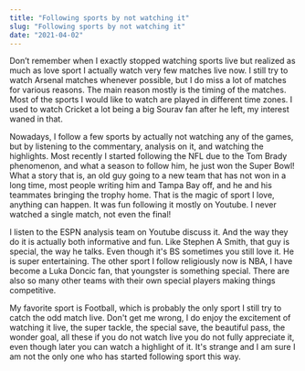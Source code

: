 ```yaml
---
title: "Following sports by not watching it"
slug: "Following sports by not watching it"
date: "2021-04-02"
---
```


Don’t remember when I exactly stopped watching sports live but realized as much as love sport I actually watch very few matches live now. I still try to watch Arsenal matches whenever possible, but I do miss a lot of matches for various reasons. The main reason mostly is the timing of the matches. Most of the sports I would like to watch are played in different time zones. I used to watch Cricket a lot being a big Sourav fan after he left, my interest waned in that.  

Nowadays, I follow a few sports by actually not watching any of the games, but by listening to the commentary, analysis on it, and watching the highlights. Most recently I started following the NFL due to the Tom Brady phenomenon, and what a season to follow him, he just won the Super Bowl! What a story that is, an old guy going to a new team that has not won in a long time, most people writing him and Tampa Bay off, and he and his teammates bringing the trophy home. That is the magic of sport I love, anything can happen. It was fun following it mostly on Youtube. I never watched a single match, not even the final!

I listen to the ESPN analysis team on Youtube discuss it. And the way they do it is actually both informative and fun. Like Stephen A Smith, that guy is special, the way he talks. Even though it's BS sometimes you still love it. He is super entertaining. The other sport I follow religiously now is NBA, I have become a Luka Doncic fan, that youngster is something special. There are also so many other teams with their own special players making things competitive.

My favorite sport is Football, which is probably the only sport I still try to catch the odd match live. Don't get me wrong, I do enjoy the excitement of watching it live, the super tackle, the special save, the beautiful pass, the wonder goal, all these if you do not watch live you do not fully appreciate it, even though later you can watch a highlight of it. It's strange and I am sure I am not the only one who has started following sport this way.

